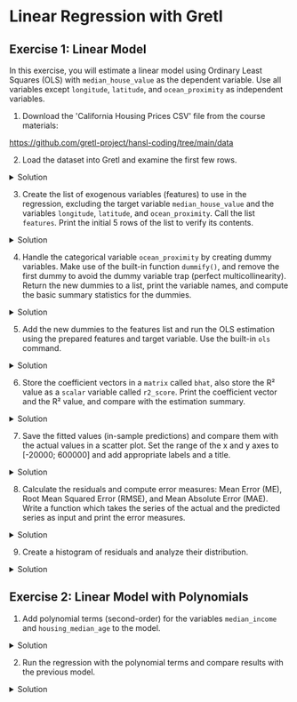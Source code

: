 # Linear Regression with Gretl

## Exercise 1: Linear Model

In this exercise, you will estimate a linear model using Ordinary Least Squares (OLS) with `median_house_value` as the dependent variable. Use all variables except `longitude`, `latitude`, and `ocean_proximity` as independent variables.

1. Download the 'California Housing Prices CSV' file from the course materials:

https://github.com/gretl-project/hansl-coding/tree/main/data

2. Load the dataset into Gretl and examine the first few rows.
<details>
<summary>Solution</summary>
<pre><code class="language-hansl"># Load California housing dataset
open "housing.csv"
varlist
# View first few rows
print dataset --byobs --range=1:10
# Print variable names of the features list
</code></pre>
</details>

3. Create the list of exogenous variables (features) to use in the regression, excluding the target variable `median_house_value` and the variables `longitude`, `latitude`, and `ocean_proximity`. Call the list `features`. Print the initial 5 rows of the list to verify its contents.
<details>
<summary>Solution</summary>
<pre><code class="language-hansl">#Define list of features
list features = dataset  # Start with all variables
# Remove target variable and unwanted variables
features -= median_house_value longitude latitude ocean_proximity
print features --byobs --range=1:5
print varnames(features)
</code></pre>
</details>

4. Handle the categorical variable `ocean_proximity` by creating dummy variables. Make use of the built-in function `dummify()`, and remove the first dummy to avoid the dummy variable trap (perfect multicollinearity). Return the new dummies to a list, print the variable names, and compute the basic summary statistics for the dummies.
<details>
<summary>Solution</summary>
<pre><code class="language-hansl"># Create dummy variables
list dum = dummify(ocean_proximity, 1)
print varnames(dum)
summary dum --simple
</code></pre>
</details>

5. Add the new dummies to the features list and run the OLS estimation using the prepared features and target variable. Use the built-in `ols` command.
<details>
<summary>Solution</summary>
<pre><code class="language-hansl"># Run OLS regression
list features += dum  # Add dummies to features list
# Run OLS regression
ols median_house_value features
</code></pre>
</details>

6. Store the coefficient vectors in a `matrix` called `bhat`, also store the R² value as a `scalar` variable called `r2_score`. Print the coefficient vector and the R² value, and compare with the estimation summary.
<details>
<summary>Solution</summary>
<pre><code class="language-hansl"># Store some model information
scalar r2_score = $rsq
matrix bhat = $coeff
print r2_score
print bhat
</code></pre>
</details>

7. Save the fitted values (in-sample predictions) and compare them with the actual values in a scatter plot. Set the range of the x and y axes to [-20000; 600000] and add appropriate labels and a title.
<details>
<summary>Solution</summary>
<pre><code class="language-hansl"># Store fitted values
series yhat = $yhat
#
# Create scatter plot of predicted vs actual values
gnuplot yhat median_house_value --output=display \
  { set title "Predicted vs Actual House Values";\
    set xlabel "Predicted Value";\
    set ylabel "Actual Value";\
    set grid;\
    set xrange[-200000:600000];\
    set yrange[-200000:600000];}
</code></pre>
</details>

8. Calculate the residuals and compute error measures: Mean Error (ME), Root Mean Squared Error (RMSE), and Mean Absolute Error (MAE). Write a function which takes the series of the actual and the predicted series as input and print the error measures.
<details>
<summary>Solution</summary>
<pre><code class="language-hansl"># Function to calculate error metrics
#
function void calculate_errors(series actual, series predicted)
    # Calculate residuals
    series error = actual - predicted
    #
    # Mean Error (ME)
    scalar me = mean(error)
    #
    # Root Mean Squared Error (RMSE)
    scalar rmse = sqrt(mean(error^2))
    #
    # Mean Absolute Error (MAE)
    scalar mae = mean(abs(error))
    #
    printf "Error Metrics:\n"
    printf "Mean Error (ME): %.2f\n", me
    printf "Root Mean Squared Error (RMSE): %.2f\n", rmse
    printf "Mean Absolute Error (MAE): %.2f\n", mae
end function
#
# Calculate and print error metrics
calculate_errors(median_house_value, predicted)
</code></pre>
</details>

9. Create a histogram of residuals and analyze their distribution.
<details>
<summary>Solution</summary>
<pre><code class="language-hansl"># Plot histogram of residuals
series residuals = median_house_value - yhat
freq residuals --normal --plot=display
</code></pre>
</details>

## Exercise 2: Linear Model with Polynomials

1. Add polynomial terms (second-order) for the variables `median_income` and `housing_median_age` to the model.
<details>
<summary>Solution</summary>
<pre><code class="language-hansl"># Add squared terms
series median_income_sq = median_income^2
series housing_median_age_sq = housing_median_age^2
#
# Print sample of original and squared variables
print median_income median_income_sq housing_median_age housing_median_age_sq --byobs --range=1:10
#
# Add new features to the feature list
features += median_income_sq housing_median_age_sq
print varnames(features)
</code></pre>
</details>

2. Run the regression with the polynomial terms and compare results with the previous model.
<details>
<summary>Solution</summary>
<pre><code class="language-hansl"># Run OLS with polynomial terms
printf "\nRunning regression with polynomial terms:\n"
ols median_house_value features
# Store R-squared for comparison
scalar r2_score_poly = $rsq
</code></pre>
<pre><code class="language-hansl"># Compare with previous model
printf "\nModel Comparison:\n"
printf "Basic model R-squared: %.4f\n", r2_score
printf "Polynomial model R-squared: %.4f\n", r2_score_poly
printf "Improvement: %.4f\n", r2_score_poly - r2_score
</code></pre>
<pre><code class="language-hansl"># Store fitted values
series predicted_poly = $yhat
#
# Calculate residuals for the polynomial model
series residuals_poly = median_house_value - predicted_poly
#
printf "\n*** Error metrics for the bechmark model ***\n"
calculate_errors(median_house_value, yhat)
#
printf "\n*** Error metrics for the polynomial model ***\n"
calculate_errors(median_house_value, predicted_poly)
#
# Plot histogram of residuals for polynomial model
freq residuals_poly --normal --plot=display
</code></pre>
<pre><code class="language-hansl"># Scatter plot of predictions
gnuplot predicted_poly median_house_value --output=display \
  { set title "Predicted (polynomial OLS) vs Actual Values";\
    set xlabel "Predicted Value";\
    set ylabel "Actual Value";\
    set grid;\
    set xrange[-200000:600000];\
    set yrange[-200000:600000];}
</code></pre>
</details>

<!-- ## Exercise 3: Model Regularization

1. Apply regularization to the model and plot the R² value as a function of the regularization parameter λ.
<details>
<summary>Solution</summary>
<pre><code class="language-hansl"># Create a sequence of lambda values
scalar min_lambda = 0.0001
scalar max_lambda = 10
scalar steps = 20
matrix lambda_values = seq(log(min_lambda), log(max_lambda), steps)
lambda_values = exp(lambda_values)

# Initialize matrices to store results
matrix r2_values = zeros(steps, 1)
matrix coeffs_matrix = zeros(steps, nelem(features)+1)  # +1 for intercept

# Loop through lambda values
loop i=1..steps
    scalar lambda = lambda_values[i]

    # Ridge regression (L2 regularization)
    ridge $TARGET features lambda

    # Store R-squared
    r2_values[i] = $rsq

    # Store coefficients
    coeffs_matrix[i, 1] = $coeff  # Intercept
    loop j=1..nelem(features)
        coeffs_matrix[i, j+1] = $coeff[j+1]
    endloop

    printf "Lambda = %.6f, R² = %.4f\n", lambda, $rsq
endloop

# Plot R² vs lambda
gnuplot lambda_values r2_values --output=display \
  {
    set title "R-squared vs Regularization Parameter λ";
    set xlabel "Lambda (log scale)";
    set ylabel "R-squared";
    set logscale x;
    set grid;
    set key top right;
  }
</code></pre>
</details>

2. Analyze how the model coefficients change as a function of the regularization parameter λ.
<details>
<summary>Solution</summary>
<pre><code class="language-hansl"># Prepare data for coefficient plot
matrix coeff_data = zeros(steps, nelem(features)+2)
coeff_data[,1] = lambda_values
coeff_data[,2:] = coeffs_matrix

# Plot first 5 coefficients vs lambda
gnuplot lambda_values coeffs_matrix[,1:5] --output=display \
  {
    set title "Coefficient Values vs Regularization Parameter λ";
    set xlabel "Lambda (log scale)";
    set ylabel "Coefficient Value";
    set logscale x;
    set grid;
    set key top right;
    plot $1 using 1:2 title "Intercept", \
         $1 using 1:3 title "Coef 1", \
         $1 using 1:4 title "Coef 2", \
         $1 using 1:5 title "Coef 3", \
         $1 using 1:6 title "Coef 4";
  }

# Create a correlation plot to show relationship between lambda and R²
gnuplot lambda_values r2_values --output=display \
  {
    set title "Trade-off: Lambda vs R-squared";
    set xlabel "Lambda (log scale)";
    set ylabel "R-squared";
    set logscale x;
    set grid;
    set key top right;
  }

# Find optimal lambda value
scalar max_r2_idx = imax(r2_values)
scalar optimal_lambda = lambda_values[max_r2_idx]
printf "\nOptimal lambda = %.6f with R² = %.4f\n", optimal_lambda, r2_values[max_r2_idx]

# Run final model with optimal lambda
ridge $TARGET features optimal_lambda
printf "Final model with optimal regularization:\n"
printf "R-squared: %.4f\n", $rsq
</code></pre>
</details>

These exercises provide a comprehensive introduction to linear regression in Gretl, covering basic OLS estimation, polynomial features for nonlinear relationships, and regularization techniques. The solutions include code for data preparation, model estimation, performance evaluation, and visualization of results. -->